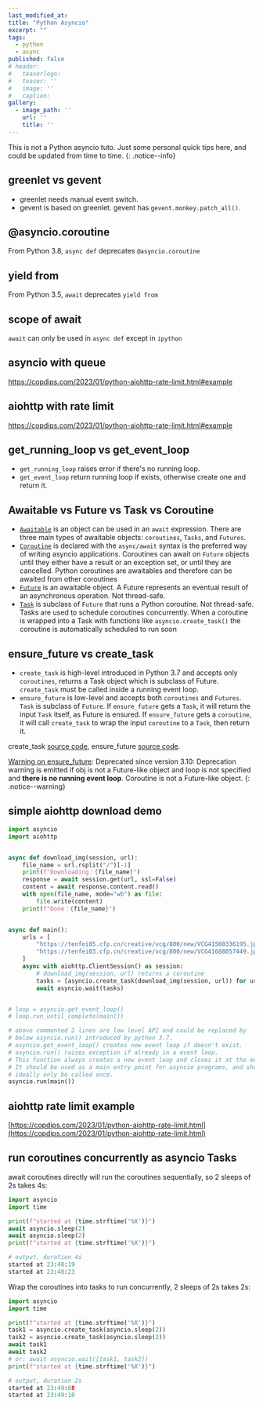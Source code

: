 ```yaml
---
last_modified_at:
title: "Python Asyncio"
excerpt: ""
tags:
  - python
  - async
published: false
# header:
#   teaserlogo:
#   teaser: ''
#   image: ''
#   caption:
gallery:
  - image_path: ''
    url: ''
    title: ''
---
```


This is not a Python asyncio tuto. Just some personal quick tips here, and could be updated from time to time.
{: .notice--info}

## greenlet vs gevent

- greenlet needs manual event switch.
- gevent is based on greenlet. gevent has `gevent.monkey.patch_all()`.

## @asyncio.coroutine

From Python 3.8, `async def` deprecates `@asyncio.coroutine`

## yield from

From Python 3.5, `await` deprecates `yield from`

## scope of await

`await` can only be used in `async def` except in `ipython`

## asyncio with queue

https://copdips.com/2023/01/python-aiohttp-rate-limit.html#example

## aiohttp with rate limit

https://copdips.com/2023/01/python-aiohttp-rate-limit.html#example

## get_running_loop vs get_event_loop

- `get_running_loop` raises error if there's no running loop.
- `get_event_loop` return running loop if exists, otherwise create one and return it.

## Awaitable vs Future vs Task vs Coroutine

- [`Awaitable`](https://docs.python.org/3/library/asyncio-task.html#awaitables) is an object can be used in an `await` expression. There are three main types of awaitable objects: `coroutines`, `Tasks`, and `Futures`.
- [`Coroutine`](https://docs.python.org/3/library/asyncio-task.html#coroutine) is declared with the `async/await` syntax is the preferred way of writing asyncio applications. Coroutines can await on `Future` objects until they either have a result or an exception set, or until they are cancelled. Python coroutines are awaitables and therefore can be awaited from other coroutines
- [`Future`](https://docs.python.org/3/library/asyncio-future.html#asyncio.Future) is an awaitable object. A Future represents an eventual result of an asynchronous operation. Not thread-safe.
- [`Task`](https://docs.python.org/3/library/asyncio-task.html#asyncio.Task) is subclass of `Future` that runs a Python coroutine. Not thread-safe. Tasks are used to schedule coroutines concurrently. When a coroutine is wrapped into a Task with functions like `asyncio.create_task()` the coroutine is automatically scheduled to run soon

## ensure_future vs create_task

- `create_task` is high-level introduced in Python 3.7 and accepts only `coroutines`, returns a Task object which is subclass of Future. `create_task` must be called inside a running event loop.
- `ensure_future` is low-level and accepts both `coroutines` and `Futures`. `Task` is subclass of `Future`. If `ensure_future` gets a `Task`, it will return the input `Task` itself, as Future is ensured. If `ensure_future` gets a `coroutine`, it will call `create_task` to wrap the input `coroutine` to a `Task`, then return it.

create_task [source code](https://github.com/python/cpython/blob/124af17b6e49f0f22fbe646fb57800393235d704/Lib/asyncio/tasks.py#L369-L382), ensure_future [source code](https://github.com/python/cpython/blob/124af17b6e49f0f22fbe646fb57800393235d704/Lib/asyncio/tasks.py#L647-L652).

[Warning on ensure_future](https://docs.python.org/3/library/asyncio-future.html#asyncio.ensure_future):
Deprecated since version 3.10: Deprecation warning is emitted if obj is not a Future-like object and loop is not specified and **there is no running event loop**. Coroutine is not a Future-like object.
{: .notice--warning}

## simple aiohttp download demo

```python
import asyncio
import aiohttp


async def download_img(session, url):
    file_name = url.rsplit("/")[-1]
    print(f"Downloading：{file_name}")
    response = await session.get(url, ssl=False)
    content = await response.content.read()
    with open(file_name, mode="wb") as file:
        file.write(content)
    print(f"Done：{file_name}")


async def main():
    urls = [
        "https://tenfei05.cfp.cn/creative/vcg/800/new/VCG41560336195.jpg",
        "https://tenfei03.cfp.cn/creative/vcg/800/new/VCG41688057449.jpg",
    ]
    async with aiohttp.ClientSession() as session:
        # download_img(session, url) returns a coroutine
        tasks = [asyncio.create_task(download_img(session, url)) for url in urls]
        await asyncio.wait(tasks)


# loop = asyncio.get_event_loop()
# loop.run_until_complete(main())

# above commented 2 lines are low level API and could be replaced by
# below asyncio.run() introduced by python 3.7.
# asyncio.get_event_loop() creates new event loop if doesn't exist.
# asyncio.run() raises exception if already in a event loop.
# This function always creates a new event loop and closes it at the end.
# It should be used as a main entry point for asyncio programs, and should
# ideally only be called once.
asyncio.run(main())

```

## aiohttp rate limit example

[https://copdips.com/2023/01/python-aiohttp-rate-limit.html](https://copdips.com/2023/01/python-aiohttp-rate-limit.html)

## run coroutines concurrently as asyncio Tasks

await coroutines directly will run the coroutines sequentially, so 2 sleeps of 2s takes 4s:

```python
import asyncio
import time

print(f"started at {time.strftime('%X')}")
await asyncio.sleep(2)
await asyncio.sleep(2)
print(f"started at {time.strftime('%X')}")

# output, duration 4s
started at 23:48:19
started at 23:48:23
```

Wrap the coroutines into tasks to run concurrently, 2 sleeps of 2s takes 2s:

```python
import asyncio
import time

print(f"started at {time.strftime('%X')}")
task1 = asyncio.create_task(asyncio.sleep(2))
task2 = asyncio.create_task(asyncio.sleep(2))
await task1
await task2
# or: await asyncio.wait([task1, task2])
print(f"started at {time.strftime('%X')}")

# output, duration 2s
started at 23:49:08
started at 23:49:10
```
